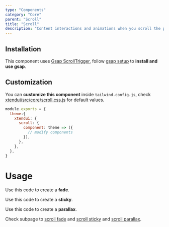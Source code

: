 ```yaml
---
type: "Components"
category: "Core"
parent: "Scroll"
title: "Scroll"
description: "Content interactions and animations when you scroll the page, sticky pinned elements, fade elements, parallax."
---
```


## Installation

This component uses [Gsap ScrollTrigger](https://greensock.com/docs/v3/Plugins/ScrollTrigger), follow [gsap setup](/introduction/getting-started/setup#javascript-gsap) to **install and use gsap**.

## Customization

You can **customize this component** inside `tailwind.config.js`, check [xtendui/src/core/scroll.css.js](https://github.com/minimit/xtendui/blob/master/src/core/scroll.css.js) for default values.

```jsx
module.exports = {
  theme:{
    xtendui: {
      scroll: {
        component: theme => ({
          // modify components
        }),
      },
    },
  },
}
```

# Usage

Use this code to create a **fade**.

<demo>
  <div class="gatsby_demo_item toggle" data-iframe="iframe/components/core/scroll/fade"></div>
</demo>

Use this code to create a **sticky**.

<demo>
  <div class="gatsby_demo_item toggle" data-iframe="iframe/components/core/scroll/sticky"></div>
</demo>

Use this code to create a **parallax**.

<demo>
  <div class="gatsby_demo_item toggle" data-iframe="iframe/components/core/scroll/parallax"></div>
</demo>

Check subpage to [scroll fade](/components/core/scroll/fade) and [scroll sticky](/components/core/scroll/sticky) and [scroll parallax](/components/core/scroll/parallax).
